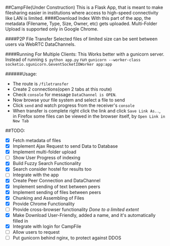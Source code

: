 ##CampFile(Under Construction)
This is a Flask App, that is meant to make filesharing easier in institutions where access to high-speed connectivity like LAN is limited.
####Download Index
With this part of the app, the metadata (Filename, Type, Size, Owner, etc) gets uploaded. Multi-Folder Upload is supported only in Google Chrome. 

####P2P File Transfer
Selected files of limited size can be sent between users via WebRTC DataChannels.

####Running For Multiple Clients:
This Works better with a gunicorn server. Instead of running `$ python app.py`
run `gunicorn --worker-class socketio.sgunicorn.GeventSocketIOWorker app:app`

######Usage:
* The route is `/filetransfer` 
* Create 2 connections(open 2 tabs at this route)
* Check `console` for message `DataChannel is OPEN`.
* Now browse your file system and select a file to send
* Click `send` and watch progress from the receiver's `console`
* When transfer is complete right click the link and click `Save Link As..`, in Firefox some files can be viewed in the browser itself, by `Open Link in New Tab`

##TODO:
- [x] Fetch metadata of files
- [x] Implement Ajax Request to send Data to Database
- [x] Implement multi-folder upload
- [ ] Show User Progress of indexing
- [x] Build Fuzzy Search Functionality
- [x] Search consider hostel for results too
- [ ] Integrate with the app
- [x] Create Peer Connection and DataChannel
- [x] Implement sending of text between peers
- [x] Implement sending of files between peers
- [x] Chunking and Assembling of Files
- [x] Provide Chrome Functionality
- [ ] Provide cross-browser functionality *Done to a limited extent*
- [x] Make Download User-Friendly, added a name, and it's automatically filled in
- [x] Integrate with login for CampFile
- [ ] Allow users to request
- [ ] Put gunicorn behind nginx, to protect against DDOS